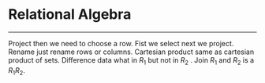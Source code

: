 # Relational Algebra
-----
Project then we need to choose a row. Fist we select next we project.
Rename just rename rows or columns.
Cartesian product same as cartesian product of sets.
Difference data what in $R_1$ but not in $R_2$ .
Join $R_1$ and $R_2$ is a $R_1 R_2$. 

